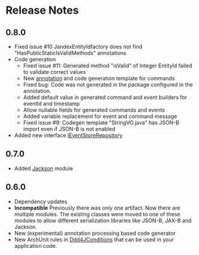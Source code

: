 # Release Notes

## 0.8.0
- Fixed issue #10 JandexEntityIdfactory does not find "HasPublicStaticIsValidMethods" annotations
- Code generation
  - Fixed issue #11: Generated method "isValid" of Integer EntityId failed to validate correct values 
  - New [annotation](codegen/api/src/main/java/org/fuin/ddd4j/codegen/api/CommandVO.java) and code generation template for commands
  - Fixed bug: Code was not generated in the package configured in the annotation.
  - Added default value in generated command and event builders for eventId and timestamp
  - Allow nullable fields for generated commands and events
  - Added variable replacement for event and command message
  - Fixed issue #9: Codegen template "StringVO.java" has JSON-B import even if JSON-B is not enabled
- Added new interface [IEventStoreRepository](esc/src/main/java/org/fuin/ddd4j/esc/IEventStoreRepository.java)

## 0.7.0
- Added [Jackson](jackson) module

## 0.6.0
- Dependency updates
- **Incompatible** Previously there was only one artifact. Now there are multiple modules.
  The existing classes were moved to one of these modules to allow different serialization libraries
  like JSON-B, JAX-B and Jackson.
- New (experimental) annotation processing based code generator
- New ArchUnit rules in [Ddd4JConditions](junit/src/main/java/org/fuin/ddd4j/junit/Ddd4JConditions.java) that
  can be used in your application code.